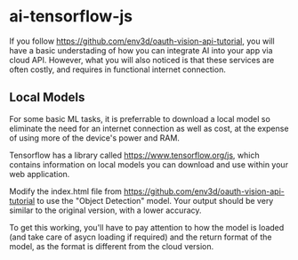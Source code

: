 # ai-tensorflow-js

If you follow https://github.com/env3d/oauth-vision-api-tutorial, you will have a basic understading
of how you can integrate AI into your app via cloud API.  However, what you will also noticed is that
these services are often costly, and requires in functional internet connection.

## Local Models

For some basic ML tasks, it is preferrable to download a local model so eliminate the need for
an internet connection as well as cost, at the expense of using more of the device's power
and RAM.

Tensorflow has a library called https://www.tensorflow.org/js, which contains information
on local models you can download and use within your web application.

Modify the index.html file from https://github.com/env3d/oauth-vision-api-tutorial to use 
the "Object Detection" model.  Your output should be very similar to the original version,
with a lower accuracy.

To get this working, you'll have to pay attention to how the model is loaded (and take care
of asycn loading if required) and the return format of the model, as the format
is different from the cloud version.


